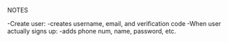 NOTES

-Create user:
	-creates username, email, and verification code
-When user actually signs up:
	-adds phone num, name, password, etc.